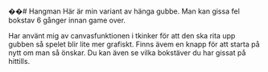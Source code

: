 ��#   H a n g m a n 
Här är min variant av hänga gubbe. 
Man kan gissa fel bokstav 6 gånger innan game over.

Har använt mig av canvasfunktionen i tkinker för att den ska rita upp gubben så spelet blir lite mer grafiskt. 
Finns ävem en knapp för att starta på nytt om man så önskar.
Du kan även se vilka bokstäver du har gissat på hittills.
 
